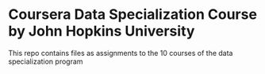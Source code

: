 # Coursera Data Specialization Course by John Hopkins University 

This repo contains files as assignments to the 10 courses of the data specialization program 
